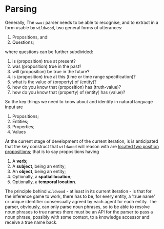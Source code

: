 # Parsing

Generally, The `wwui` parser needs to be able to recognise, and to extract in a form usable by `wildwood`, two general forms of utterances:

1. Propositions, and
2. Questions;

where questions can be further subdivided:

1. is (proposition) true at present?
2. was (proposition) true in the past?
3. will (proposition) be true in the future?
4. is (proposition) true at this (time or time range specification)?
5. what is the value of (property) of (entity)?
6. how do you know that (proposition) has (truth-value)?
7. how do you know that (property) of (entity) has (value)?

So the key things we need to know about and identify in natural language input are

1. Propositions;
2. Entities;
3. Properties;
4. Values

At the current stage of development of the current iteration, is is anticipated that the key construct that `wildwood` will reason with are [located two position propositions](https://simon-brooke.github.io/wildwood/codox/Bialowieza.html#propositions); that is to say propositions having

1. A **verb**;
2. A **subject**, being an entity;
3. An **object**, being an entity;
4. Optionally, a **spatial location**;
5. Optionally, a **temporal location**.

The principle behind `wildwood` - at least in its current iteration - is that for the inference game to work, there has to be, for every entity, a 'true name' or unique identifier consensually agreed by each agent for each entity. The parser, obviously, can only parse noun phrases, so to be able to resolve noun phrases to true names there must be an API for the parser to pass a noun phrase, possibly with some context, to a knowledge accessor and receive a true name back.
